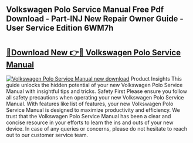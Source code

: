 ## Volkswagen Polo Service Manual Free Pdf Download - Part-lNJ New Repair Owner Guide - User Service Edition 6WM7h

# <h2><a href="http://cf2910.oget.top/?id=Volkswagen+Polo+Service+Manual">🔗Download New 👉🔴 Volkswagen Polo Service Manual</a></h2>

[![Volkswagen Polo Service Manual new download](https://i.imgur.com/5g1atiW.png)](http://cf2910.oget.top/?id=Volkswagen+Polo+Service+Manual)
Product Insights This guide unlocks the hidden potential of your new Volkswagen Polo Service Manual with insightful tips and tricks. Safety First Please ensure you follow all safety precautions when operating your new Volkswagen Polo Service Manual. With features like list of features, your new Volkswagen Polo Service Manual is designed to maximize productivity and efficiency. We trust that the Volkswagen Polo Service Manual has been a clear and concise resource in your efforts to learn the ins and outs of your new device. In case of any queries or concerns, please do not hesitate to reach out to our customer service team.
